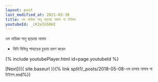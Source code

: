 ```yaml
---
layout: post
last_modified_at: 2021-03-30
title: ওম নায়িকা সানু ছাড়ায়া নামায গা টাইমস
youtubeId: _cK2eIGS0HI
---
```

 
 
 ওম নায়িকা সানু ছাড়ায়া নামায  
 
 -  যিনি বিভিন্ন পাহাড়ের চূড়ায় ভ্রমণ করেন 
 
  
 
  
 
 
 
 
 
 


{% include youtubePlayer.html id=page.youtubeId %}
 
[Next]({{ site.baseurl }}{% link  split1/_posts/2018-05-08-ওম চালায় নামায গা টাইমস.md%})
 
